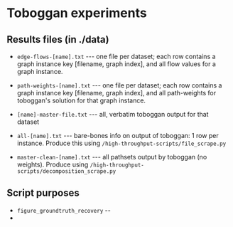 # Toboggan experiments


## Results files (in ./data)

* `edge-flows-[name].txt` --- one file per dataset; each row contains a graph instance key [filename, graph index], and all flow values for a graph instance.
* `path-weights-[name].txt` --- one file per dataset; each row contains a graph instance key [filename, graph index], and all path-weights for toboggan's solution for that graph instance.


* `[name]-master-file.txt` --- all, verbatim toboggan output for that dataset
* `all-[name].txt` --- bare-bones info on output of toboggan: 1 row per instance. Produce this using `/high-throughput-scripts/file_scrape.py`
* `master-clean-[name].txt` --- all pathsets output by toboggan (no weights). Produce using `/high-throughput-scripts/decomposition_scrape.py`


## Script purposes

* `figure_groundtruth_recovery` --
*
